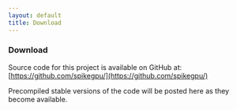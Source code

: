 ```yaml
---
layout: default
title: Download
---
```


### Download

Source code for this project is available on GitHub at: [https://github.com/spikegpu/](https://github.com/spikegpu/)

Precompiled stable versions of the code will be posted here as they become available.

